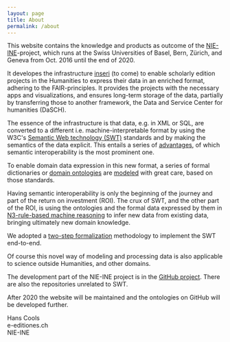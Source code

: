 ```yaml
---
layout: page
title: About
permalink: /about
---
```

This website contains the knowledge and products as outcome of the [NIE-INE](http://www.nie-ine.ch)-project, which runs at the Swiss Universities of Basel, Bern, Zürich, and Geneva from Oct. 2016 until the end of 2020.
 
It developes the infrastructure [inseri]() (to come) to enable scholarly edition projects in the Humanities to express their data in an enriched format, adhering to the FAIR-principles. It provides the projects with the necessary apps and visualizations, and ensures long-term storage of the data, partially by transferring those to another framework, the Data and Service Center for humanities (DaSCH)<!---(https://dasch.swiss/)--->.

The essence of the infrastructure is that data, e.g. in XML or SQL, are converted to a different i.e. machine-interpretable format by using the W3C's [Semantic Web technology (SWT)](/semantic-web-technology-introduction) standards and by making the semantics of the data explicit. This entails a series of [advantages](/semantic-web-technology-advantages), of which semantic interoperability is the most prominent one.  

To enable domain data expression in this new format, a series of formal dictionaries or [domain ontologies](/ontology) are [modeled](/ontology-modeling) with great care, based on those standards.  

Having semantic interoperability is only the beginning of the journey and part of the return on investment (ROI).
The crux of SWT, and the other part of the ROI, is using the ontologies and the formal data expressed by them in [N3-rule-based machine reasoning](/n3-rule-based-machine-reasoning) to infer new data from existing data, bringing ultimately new domain knowledge.  

We adopted a [two-step formalization](/two-step-formalization) methodology to implement the SWT end-to-end.  

Of course this novel way of modeling and processing data is also applicable to science outside Humanities, and other domains.

The development part of the NIE-INE project is in the [GitHub project](https://github.com/nie-ine).
There are also the repositories unrelated to SWT.  

After 2020 the website will be maintained and the ontologies on GitHub will be developed further.  


Hans Cools  
e-editiones.ch  
NIE-INE
